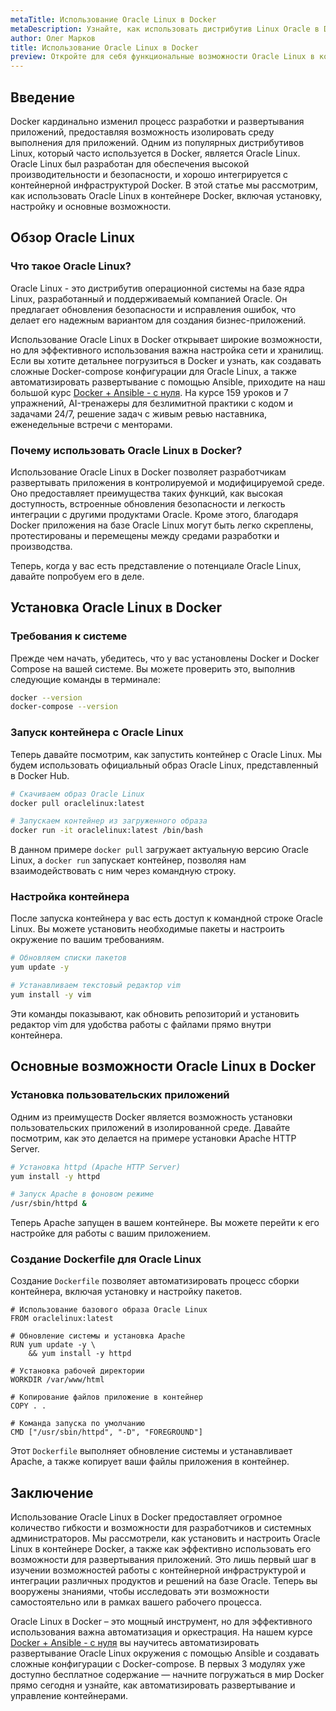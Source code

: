 ```yaml
---
metaTitle: Использование Oracle Linux в Docker
metaDescription: Узнайте, как использовать дистрибутив Linux Oracle в Docker - установка, настройка и основные возможности для оптимального использования
author: Олег Марков
title: Использование Oracle Linux в Docker
preview: Откройте для себя функциональные возможности Oracle Linux в контейнерах Docker - установка, настройка и применение. Примеры и пояснения помогут вам быстро освоить его возможности
---
```


## Введение

Docker кардинально изменил процесс разработки и развертывания приложений, предоставляя возможность изолировать среду выполнения для приложений. Одним из популярных дистрибутивов Linux, который часто используется в Docker, является Oracle Linux. Oracle Linux был разработан для обеспечения высокой производительности и безопасности, и хорошо интегрируется с контейнерной инфраструктурой Docker. В этой статье мы рассмотрим, как использовать Oracle Linux в контейнере Docker, включая установку, настройку и основные возможности.

## Обзор Oracle Linux

### Что такое Oracle Linux?

Oracle Linux - это дистрибутив операционной системы на базе ядра Linux, разработанный и поддерживаемый компанией Oracle. Он предлагает обновления безопасности и исправления ошибок, что делает его надежным вариантом для создания бизнес-приложений.

Использование Oracle Linux в Docker открывает широкие возможности, но для эффективного использования важна настройка сети и хранилищ. Если вы хотите детальнее погрузиться в Docker и узнать, как создавать сложные Docker-compose конфигурации для Oracle Linux, а также автоматизировать развертывание с помощью Ansible, приходите на наш большой курс [Docker + Ansible - с нуля](https://purpleschool.ru/course/docker). На курсе 159 уроков и 7 упражнений, AI-тренажеры для безлимитной практики с кодом и задачами 24/7, решение задач с живым ревью наставника, еженедельные встречи с менторами.

### Почему использовать Oracle Linux в Docker?

Использование Oracle Linux в Docker позволяет разработчикам развертывать приложения в контролируемой и модифицируемой среде. Оно предоставляет преимущества таких функций, как высокая доступность, встроенные обновления безопасности и легкость интеграции с другими продуктами Oracle. Кроме этого, благодаря Docker приложения на базе Oracle Linux могут быть легко скреплены, протестированы и перемещены между средами разработки и производства.

Теперь, когда у вас есть представление о потенциале Oracle Linux, давайте попробуем его в деле.

## Установка Oracle Linux в Docker

### Требования к системе

Прежде чем начать, убедитесь, что у вас установлены Docker и Docker Compose на вашей системе. Вы можете проверить это, выполнив следующие команды в терминале:

```bash
docker --version
docker-compose --version
```

### Запуск контейнера с Oracle Linux

Теперь давайте посмотрим, как запустить контейнер с Oracle Linux. Мы будем использовать официальный образ Oracle Linux, представленный в Docker Hub. 

```bash
# Скачиваем образ Oracle Linux
docker pull oraclelinux:latest

# Запускаем контейнер из загруженного образа
docker run -it oraclelinux:latest /bin/bash
```

В данном примере `docker pull` загружает актуальную версию Oracle Linux, а `docker run` запускает контейнер, позволяя нам взаимодействовать с ним через командную строку.

### Настройка контейнера

После запуска контейнера у вас есть доступ к командной строке Oracle Linux. Вы можете установить необходимые пакеты и настроить окружение по вашим требованиям. 

```bash
# Обновляем списки пакетов
yum update -y

# Устанавливаем текстовый редактор vim
yum install -y vim
```

Эти команды показывают, как обновить репозиторий и установить редактор vim для удобства работы с файлами прямо внутри контейнера.

## Основные возможности Oracle Linux в Docker

### Установка пользовательских приложений

Одним из преимуществ Docker является возможность установки пользовательских приложений в изолированной среде. Давайте посмотрим, как это делается на примере установки Apache HTTP Server.

```bash
# Установка httpd (Apache HTTP Server)
yum install -y httpd

# Запуск Apache в фоновом режиме
/usr/sbin/httpd &
```

Теперь Apache запущен в вашем контейнере. Вы можете перейти к его настройке для работы с вашим приложением.

### Создание Dockerfile для Oracle Linux

Создание `Dockerfile` позволяет автоматизировать процесс сборки контейнера, включая установку и настройку пакетов.

```
# Использование базового образа Oracle Linux
FROM oraclelinux:latest

# Обновление системы и установка Apache
RUN yum update -y \
    && yum install -y httpd

# Установка рабочей директории
WORKDIR /var/www/html

# Копирование файлов приложение в контейнер
COPY . .

# Команда запуска по умолчанию
CMD ["/usr/sbin/httpd", "-D", "FOREGROUND"]
```

Этот `Dockerfile` выполняет обновление системы и устанавливает Apache, а также копирует ваши файлы приложения в контейнер.

## Заключение

Использование Oracle Linux в Docker предоставляет огромное количество гибкости и возможности для разработчиков и системных администраторов. Мы рассмотрели, как установить и настроить Oracle Linux в контейнере Docker, а также как эффективно использовать его возможности для развертывания приложений. Это лишь первый шаг в изучении возможностей работы с контейнерной инфраструктурой и интеграции различных продуктов и решений на базе Oracle. Теперь вы вооружены знаниями, чтобы исследовать эти возможности самостоятельно или в рамках вашего рабочего процесса.

Oracle Linux в Docker – это мощный инструмент, но для эффективного использования важна автоматизация и оркестрация. На нашем курсе [Docker + Ansible - с нуля](https://purpleschool.ru/course/docker) вы научитесь автоматизировать развертывание Oracle Linux окружения с помощью Ansible и создавать сложные конфигурации с Docker-compose. В первых 3 модулях уже доступно бесплатное содержание — начните погружаться в мир Docker прямо сегодня и узнайте, как автоматизировать развертывание и управление контейнерами.
